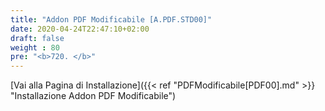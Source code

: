 ```yaml
---
title: "Addon PDF Modificabile [A.PDF.STD00]"
date: 2020-04-24T22:47:10+02:00
draft: false
weight : 80
pre: "<b>720. </b>"
---
```


[Vai alla Pagina di Installazione]({{< ref "PDFModificabile[PDF00].md" >}} "Installazione Addon PDF Modificabile")

